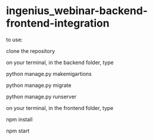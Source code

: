 # ingenius_webinar-backend-frontend-integration

to use:

clone the repository

on your terminal, in the backend folder, type

python manage.py makemigartions

python manage.py migrate

python manage.py runserver

on your terminal, in the frontend folder, type

npm install

npm start


